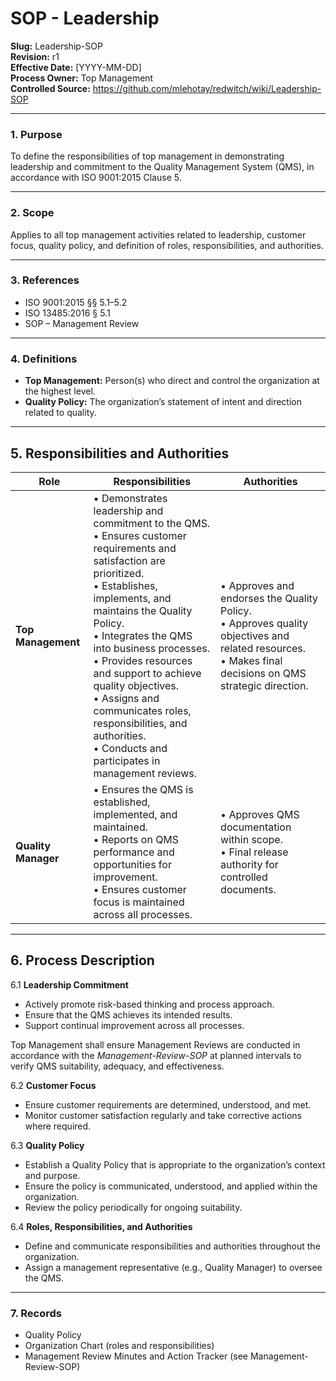 # **SOP - Leadership**

**Slug:** Leadership-SOP  
**Revision:** r1  
**Effective Date:** [YYYY-MM-DD]  
**Process Owner:** Top Management  
**Controlled Source:** https://github.com/mlehotay/redwitch/wiki/Leadership-SOP  

---

### **1. Purpose**

To define the responsibilities of top management in demonstrating leadership and commitment to the Quality Management System (QMS), in accordance with ISO 9001:2015 Clause 5.

---

### **2. Scope**

Applies to all top management activities related to leadership, customer focus, quality policy, and definition of roles, responsibilities, and authorities.

---

### **3. References**

* ISO 9001:2015 §§ 5.1–5.2
* ISO 13485:2016 § 5.1
* SOP – Management Review

---

### **4. Definitions**

* **Top Management:** Person(s) who direct and control the organization at the highest level.
* **Quality Policy:** The organization’s statement of intent and direction related to quality.

---

## **5. Responsibilities and Authorities**


| **Role**            | **Responsibilities**                                                                                                                                                                                                                                                                                                                                                                                                                        | **Authorities**                                                                                                                                            |
| ------------------- | ------------------------------------------------------------------------------------------------------------------------------------------------------------------------------------------------------------------------------------------------------------------------------------------------------------------------------------------------------------------------------------------------------------------------------------------- | ---------------------------------------------------------------------------------------------------------------------------------------------------------- |
| **Top Management**  | • Demonstrates leadership and commitment to the QMS.<br>• Ensures customer requirements and satisfaction are prioritized.<br>• Establishes, implements, and maintains the Quality Policy.<br>• Integrates the QMS into business processes.<br>• Provides resources and support to achieve quality objectives.<br>• Assigns and communicates roles, responsibilities, and authorities.<br>• Conducts and participates in management reviews. | • Approves and endorses the Quality Policy.<br>• Approves quality objectives and related resources.<br>• Makes final decisions on QMS strategic direction. |
| **Quality Manager** | • Ensures the QMS is established, implemented, and maintained.<br>• Reports on QMS performance and opportunities for improvement.<br>• Ensures customer focus is maintained across all processes.                                                                                                                                                                                                                                           | • Approves QMS documentation within scope.<br>• Final release authority for controlled documents.                                                          |

---

## **6. Process Description**

6.1 **Leadership Commitment**

* Actively promote risk-based thinking and process approach.
* Ensure that the QMS achieves its intended results.
* Support continual improvement across all processes.

Top Management shall ensure Management Reviews are conducted in accordance with the *Management-Review-SOP* at planned intervals to verify QMS suitability, adequacy, and effectiveness.

6.2 **Customer Focus**

* Ensure customer requirements are determined, understood, and met.
* Monitor customer satisfaction regularly and take corrective actions where required.

6.3 **Quality Policy**

* Establish a Quality Policy that is appropriate to the organization’s context and purpose.
* Ensure the policy is communicated, understood, and applied within the organization.
* Review the policy periodically for ongoing suitability.

6.4 **Roles, Responsibilities, and Authorities**

* Define and communicate responsibilities and authorities throughout the organization.
* Assign a management representative (e.g., Quality Manager) to oversee the QMS.

---

### **7. Records**

* Quality Policy
* Organization Chart (roles and responsibilities)
* Management Review Minutes and Action Tracker (see Management-Review-SOP)

